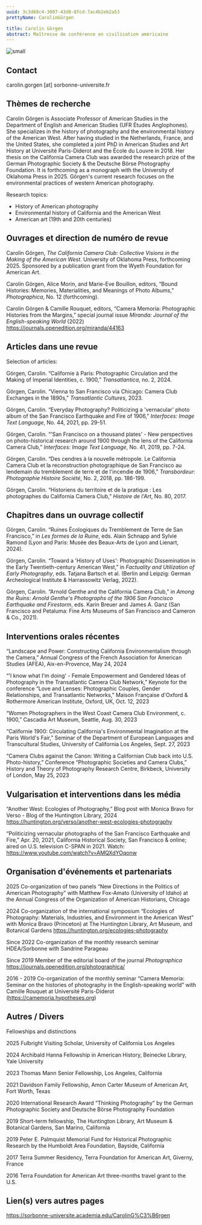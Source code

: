 ```yaml
---
uuid: 3c3d68c4-3007-43d8-8fcd-7ac4b2eb2a53
prettyName: CarolinGörgen

title: Carolin Görgen
abstract: Maîtresse de conférence en civilisation américaine
---
```


![small](Gorgen_Carolin.jpg)

## Contact

 carolin.gorgen [at] sorbonne-universite.fr

## Thèmes de recherche

 Carolin Görgen is Associate Professor of American Studies in the Department of English and American Studies (UFR Études Anglophones). She specializes in the history of photography and the environmental history of the American West. After having studied in the Netherlands, France, and the United States, she completed a joint PhD in American Studies and Art History at Université Paris-Diderot and the École du Louvre in 2018. Her thesis on the California Camera Club was awarded the research prize of the German Photographic Society & the Deutsche Börse Photography Foundation. It is forthcoming as a monograph with the University of Oklahoma Press in 2025. Görgen's current research focuses on the environmental practices of western American photography. 

Research topics:
- History of American photography
- Environmental history of California and the American West
- American art (19th and 20th centuries)

## Ouvrages et direction de numéro de revue

 Carolin Görgen, *The California Camera Club: Collective Visions in the Making of the American West*. University of Oklahoma Press, forthcoming 2025. Sponsored by a publication grant from the Wyeth Foundation for American Art. 

 Carolin Görgen, Alice Morin, and Marie-Eve Bouillon, editors,	“Bound Histories: Memories, Materialities, and Meanings of Photo Albums,” *Photographica*, No. 12 (forthcoming).

Carolin Görgen & Camille Rouquet, editors, “Camera Memoria: Photographic Histories from the Margins,” special journal issue *Miranda: Journal of the English-speaking World* (2022)
https://journals.openedition.org/miranda/44163

## Articles dans une revue

 Selection of articles:

Görgen, Carolin. “Californie à Paris: Photographic Circulation and the Making of Imperial Identities, c. 1900,” *Transatlantica*, no. 2, 2024.

Görgen, Carolin. “Vienna to San Francisco via Chicago: Camera Club Exchanges in the 1890s,” *Transatlantic Cultures*, 2023.

Görgen, Carolin. “Everyday Photography? Politicizing a 'vernacular' photo album of the San Francisco Earthquake and Fire of 1906,” *Interfaces: Image Text Language*, No. 44, 2021, pp. 29-51.

Görgen, Carolin. “'San Francisco on a thousand plates' - New perspectives on photo-historical research around 1900 through the lens of the California Camera Club,” *Interfaces: Image Text Language*, No. 41, 2019, pp. 7-24.

Görgen, Carolin. “Des cendres à la nouvelle métropole. Le California Camera Club et la reconstruction photographique de San Francisco au lendemain du tremblement de terre et de l'incendie de 1906,” *Transbordeur: Photographie Histoire Société*, No. 2, 2018, pp. 186-199.

Görgen, Carolin. “Historiens du territoire et de la pratique : Les photographes du California Camera Club,” *Histoire de l'Art*, No. 80, 2017.

## Chapitres dans un ouvrage collectif

 Görgen, Carolin. “Ruines Écologiques du Tremblement de Terre de San Francisco,” in *Les formes de la Ruine*, eds. Alain Schnapp and Sylvie Ramond (Lyon and Paris: Musée des Beaux-Arts de Lyon and Lienart, 2024).

Görgen, Carolin. “Toward a 'History of Uses': Photographic Dissemination in the Early Twentieth-century American West,” in *Factuality and Utilization of Early Photography*, eds. Tatjana Bartsch et al. (Berlin and Leipzig: German Archeological Institute & Harrassowitz Verlag, 2022).

Görgen, Carolin. “Arnold Genthe and the California Camera Club,” in *Among the Ruins: Arnold Genthe's Photographs of the 1906 San Francisco Earthquake and Firestorm*, eds. Karin Breuer and James A. Ganz (San Francisco and Petaluma: Fine Arts Museums of San Francisco and Cameron & Co., 2021).

## Interventions orales récentes

 “Landscape and Power: Constructing California Environmentalism through the Camera,” Annual Congress of the French Association for American Studies (AFEA), Aix-en-Provence, May 24, 2024

“'I know what I'm doing' - Female Empowerment and Gendered Ideas of Photography in the Transatlantic Camera Club Network,” Keynote for the conference “Love and Lenses: Photographic Couples, Gender Relationships, and Transatlantic Networks,” Maison Française d'Oxford & Rothermore American Institute, Oxford, UK, Oct. 12, 2023

“Women Photographers in the West Coast Camera Club Environment, c. 1900,” Cascadia Art Museum, Seattle, Aug. 30, 2023

“Californie 1900: Circulating California's Environmental Imagination at the Paris World's Fair,” Seminar of the Department of European Languages and Transcultural Studies, University of California Los Angeles, Sept. 27, 2023

“Camera Clubs against the Canon: Writing a Californian Club back into U.S. Photo-history,” Conference “Photographic Societies and Camera Clubs,” History and Theory of Photography Research Centre, Birkbeck, University of London, May 25, 2023

## Vulgarisation et interventions dans les média

 “Another West: Ecologies of Photography,” Blog post with Monica Bravo for Verso - Blog of the Huntington Library, 2024
https://huntington.org/verso/another-west-ecologies-photography

“Politicizing vernacular photographs of the San Francisco Earthquake and Fire,” Apr. 20, 2021, California Historical Society, San Francisco & online; aired on U.S. television C-SPAN in 2021. 
Watch: https://www.youtube.com/watch?v=AMQXdYOqonw

## Organisation d'événements et partenariats

 2025 Co-organization of two panels “New Directions in the Politics of American Photography” with Matthew Fox-Amato (University of Idaho) at the Annual Congress of the Organization of American Historians, Chicago

2024 Co-organization of the international symposium “Ecologies of Photography: Materials, Industries, and Environment in the American West” with Monica Bravo (Princeton) at The Huntington Library, Art Museum, and Botanical Gardens
https://huntington.org/ecologies-photography

Since 2022 Co-organization of the monthly research seminar HDEA/Sorbonne with Sandrine Parageau 

Since 2019 Member of the editorial board of the journal *Photographica* https://journals.openedition.org/photographica/

2016 - 2019 Co-organization of the monthly seminar “Camera Memoria: Seminar on the histories of photography in the English-speaking world” with Camille Rouquet at Université Paris-Diderot (https://camemoria.hypotheses.org)

## Autres / Divers

 Fellowships and distinctions 

2025 Fulbright Visiting Scholar, University of California Los Angeles

2024 Archibald Hanna Fellowship in American History, Beinecke Library, Yale University

2023 Thomas Mann Senior Fellowship, Los Angeles, California

2021 Davidson Family Fellowship, Amon Carter Museum of American Art, Fort Worth, Texas

2020 International Research Award “Thinking Photography” by the German Photographic Society and Deutsche Börse Photography Foundation

2019 Short-term fellowship, The Huntington Library, Art Museum & Botanical Gardens, San Marino, California

2019 Peter E. Palmquist Memorial Fund for Historical Photographic Research by the
Humboldt Area Foundation, Bayside, California

2017 Terra Summer Residency, Terra Foundation for American Art, Giverny, France

2016 Terra Foundation for American Art three-months travel grant to the U.S.

## Lien(s) vers autres pages

 https://sorbonne-universite.academia.edu/CarolinG%C3%B6rgen

